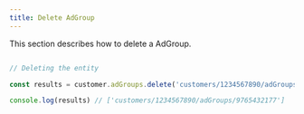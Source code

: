 ```yaml
---
title: Delete AdGroup 
---
```


This section describes how to delete a AdGroup.



```javascript

// Deleting the entity

const results = customer.adGroups.delete('customers/1234567890/adGroups')

console.log(results) // ['customers/1234567890/adGroups/9765432177']

```
